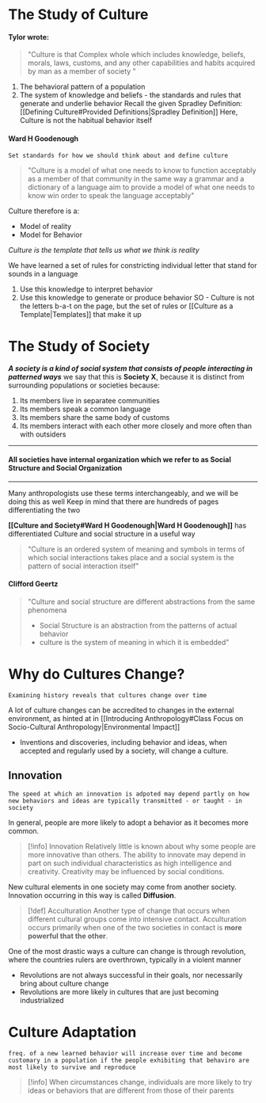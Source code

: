 # The Study of Culture
#### Tylor wrote: 
>"Culture is that Complex whole which includes knowledge, beliefs, morals, laws, customs, and any other capabilities and habits acquired by man as a member of society "

1. The behavioral pattern of a population
2. The system of knowledge and beliefs - the standards and rules that generate and underlie behavior
Recall the given Spradley Definition: [[Defining Culture#Provided Definitions|Spradley Definition]]
	Here, Culture is not the habitual behavior itself

#### Ward H Goodenough
	Set standards for how we should think about and define culture
> "Culture is a model of what one needs to know to function acceptably as a member of that community in the same way a grammar and a dictionary of a language aim to provide a model of what one needs to know win order to speak the language acceptably"

Culture therefore is a:
- Model of reality
- Model for Behavior

*Culture is the template that tells us what we think is reality*

We have learned a set of rules for constricting individual letter that stand for sounds in a language
1. Use this knowledge to interpret behavior
2. Use this knowledge to generate or produce behavior
SO - Culture is not the letters b-a-t on the page, but the set of rules or [[Culture as a Template|Templates]] that make it up

# The Study of Society
***A society is a kind of social system that consists of people interacting in patterned ways***
we say that this is **Society X**, because it is distinct from surrounding populations or societies because:
1. Its members live in separatee communities
2. Its members speak a common language
3. Its members share the same body of customs
4. Its members interact with each other more closely and more often than with outsiders
****
#### All societies have internal organization which we refer to as **Social Structure** and **Social Organization**

****
Many anthropologists use these terms interchangeably, and we will be doing this as well
	Keep in mind that there are hundreds of pages differentiating the two

**[[Culture and Society#Ward H Goodenough|Ward H Goodenough]]** has differentiated Culture and social structure in a useful way
> "Culture is an ordered system of meaning and symbols in terms of which social interactions takes place and a social system is the pattern of social interaction itself"

#### Clifford Geertz
> "Culture and social structure are different abstractions from the same phenomena
> - Social Structure is an abstraction from the patterns of actual behavior
> - culture is the system of meaning in which it is embedded"

# Why do Cultures Change?
	Examining history reveals that cultures change over time
A lot of culture changes can be accredited to changes in the external environment, as hinted at in [[Introducing Anthropology#Class Focus on Socio-Cultural Anthropology|Environmental Impact]] 
- Inventions and discoveries, including behavior and ideas, when accepted and regularly used by a society, will change a culture.
## Innovation
	The speed at which an innovation is adpoted may depend partly on how new behaviors and ideas are typically transmitted - or taught - in society
In general, people are more likely to adopt a behavior as it becomes more common.
> [!info] Innovation
>Relatively little is known about why some people are more innovative than others. The ability to innovate may depend in part on such individual characteristics as high intelligence and creativity. Creativity may be influenced by social conditions.

New cultural elements in one society may come from another society. Innovation occurring in this way is called **Diffusion**.

>[!def] Acculturation
>Another type of change that occurs when different cultural groups come into intensive contact. Acculturation occurs primarily when one of the two societies in contact is **more powerful that the other**.

One of the most drastic ways a culture can change is through revolution, where the countries rulers are overthrown, typically in a violent manner
- Revolutions are not always successful in their goals, nor necessarily bring about culture change
- Revolutions are more likely in cultures that are just becoming industrialized

# Culture Adaptation
	freq. of a new learned behavior will increase over time and become customary in a population if the people exhibiting that behaviro are most likely to survive and reproduce
> [!info] 
> When circumstances change, individuals are more likely to try ideas or behaviors that are different from those of their parents

